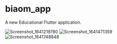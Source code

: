 # biaom_app

A new  Educational Flutter application.


![Screenshot_1641219780](https://user-images.githubusercontent.com/73293439/148693039-43acc49d-683a-4d3e-a444-81e455d6d221.png)
![Screenshot_1641471359](https://user-images.githubusercontent.com/73293439/148693044-5f7634ed-69b1-4e31-b7cb-2bae32c8b0e6.png)
![Screenshot_1641748848](https://user-images.githubusercontent.com/73293439/148693127-9cc25ed9-a3fa-4989-b3cc-9767c7279ac2.png)
